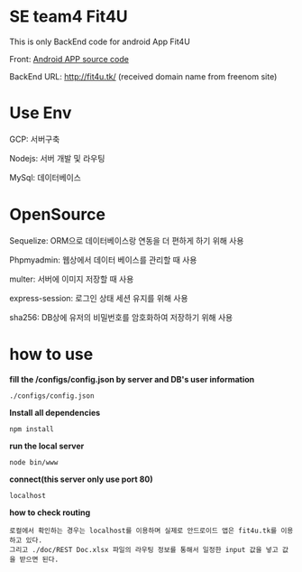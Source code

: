 # SE team4 Fit4U
This is only BackEnd code for android App Fit4U

Front: [Android APP source code](https://github.com/kuk941025/Fit4YouAndroid)

BackEnd URL: http://fit4u.tk/  (received domain name from freenom site)

# Use Env

GCP: 서버구축

Nodejs: 서버 개발 및 라우팅

MySql: 데이터베이스

# OpenSource

Sequelize: ORM으로 데이터베이스랑 연동을 더 편하게 하기 위해 사용

Phpmyadmin: 웹상에서 데이터 베이스를 관리할 때 사용

multer: 서버에 이미지 저장할 때 사용

express-session: 로그인 상태 세션 유지를 위해 사용

sha256: DB상에 유저의 비밀번호를 암호화하여 저장하기 위해 사용


# how to use

**fill the /configs/config.json by server and DB's user information**
```
./configs/config.json
```
**Install all dependencies**
```
npm install
```
**run the local server**
```
node bin/www
```
**connect(this server only use port 80)**
```
localhost
```
**how to check routing**
```
로컬에서 확인하는 경우는 localhost를 이용하며 실제로 안드로이드 앱은 fit4u.tk를 이용하고 있다.
그리고 ./doc/REST Doc.xlsx 파일의 라우팅 정보를 통해서 일정한 input 값을 넣고 값을 받으면 된다.
```
